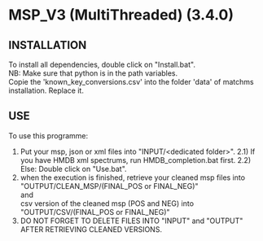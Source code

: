 # MSP_V3 (MultiThreaded) (3.4.0)



## INSTALLATION

To install all dependencies, double click on "Install.bat".<br>
NB: Make sure that python is in the path variables.<br>
Copie the 'known_key_conversions.csv' into the folder 'data' of matchms installation. Replace it.

## USE

To use this programme:

1) Put your msp, json or xml files into "INPUT/\<dedicated folder\>".
2.1) If you have HMDB xml spectrums, run HMDB_completion.bat first.
2.2) Else: Double click on "Use.bat".
3) when the execution is finished, retrieve your cleaned msp files into <br>"OUTPUT/CLEAN_MSP/(FINAL_POS or FINAL_NEG)"<br>and<br>csv version of the cleaned msp (POS and NEG) into<br>"OUTPUT/CSV/(FINAL_POS or FINAL_NEG)"
4) DO NOT FORGET TO DELETE FILES INTO "INPUT" and "OUTPUT" AFTER RETRIEVING CLEANED VERSIONS.